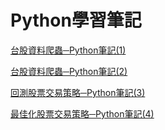# Python學習筆記

[台股資料爬蟲─Python筆記(1)](https://just-note.xyz/Python/2021-10-08-py1-stock-scrapper.html)

[台股資料爬蟲─Python筆記(2)](https://just-note.xyz/Python/2021-10-08-py2-stock-plot.html)

[回測股票交易策略─Python筆記(3)](https://just-note.xyz/Python/2021-10-08-py3-backtesting.html)

[最佳化股票交易策略─Python筆記(4)](https://just-note.xyz/Python/2021-10-08-py4-backtesting-optimal.html)